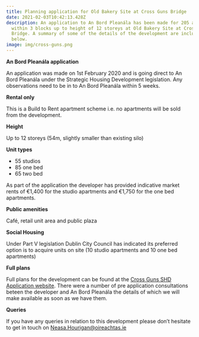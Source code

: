 ```yaml
---
title: Planning application for Old Bakery Site at Cross Guns Bridge
date: 2021-02-03T10:42:13.428Z
description: An application to An Bord Pleanála has been made for 205 apartments
  within 3 blocks up to height of 12 storeys at Old Bakery Site at Cross Guns
  Bridge. A summary of some of the details of the development are included
  below.
image: img/cross-guns.png
---
```

**An Bord Pleanála application**

An application was made on 1st February 2020 and is going direct to An Bord Pleanála under the Strategic Housing Development legislation. Any observations need to be in to An Bord Pleanála within 5 weeks.

**Rental only**

This is a Build to Rent apartment scheme i.e. no apartments will be sold from the development.

**Height**

Up to 12 storeys (54m, slightly smaller than existing silo)

**Unit types**

* 55 studios
* 85 one bed
* 65 two bed 

As part of the application the developer has provided indicative market rents of €1,400 for the studio apartments and €1,750 for the one bed apartments.

**Public amenities**

Café, retail unit area and public plaza

**Social Housing**

Under Part V legislation Dublin City Council has indicated its preferred option is to acquire units on site (10 studio apartments and 10 one bed apartments)

**Full plans**

Full plans for the development can be found at the [Cross Guns SHD Application website](https://www.crossgunsshd.ie/).  There were a number of pre application consultations beteen the developer and An Bord Pleanála the details of which we will make available as soon as we have them.

**Queries**

If you have any queries in relation to this development please don’t hesitate to get in touch on [Neasa.Hourigan@oireachtas.ie](< mailto:Neasa.Hourigan@oireachtas.ie?subject=Cross%20Guns%20SHD&body=Dear%20Neasa%2C%0D%0A%0D%0A>)
